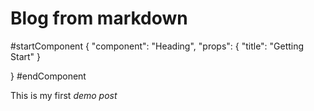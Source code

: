 # Blog from markdown

#startComponent
{
    "component": "Heading",
    "props": {
        "title": "Getting Start"
    }

}
#endComponent

This is my first *demo post*